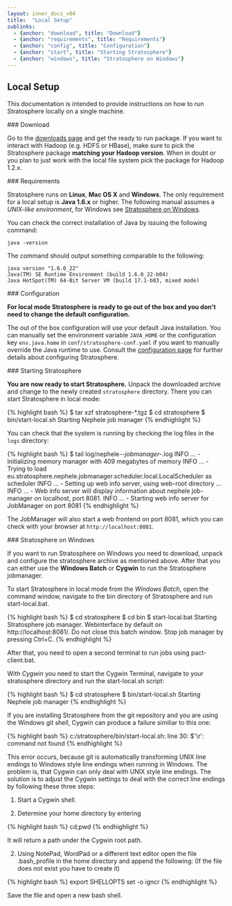 ```yaml
---
layout: inner_docs_v04
title:  "Local Setup"
sublinks:
  - {anchor: "download", title: "Download"}
  - {anchor: "requirements", title: "Requirements"}
  - {anchor: "config", title: "Configuration"}
  - {anchor: "start", title: "Starting Stratosphere"}
  - {anchor: "windows", title: "Stratosphere on Windows"}
---
```


## Local Setup

<p class="lead">This documentation is intended to provide instructions on how to run Stratosphere locally on a single machine.</p>

<section id="download">
### Download

Go to the [downloads page]({{site.baseurl}}/downloads/) and get the ready to run package. If you want to interact with Hadoop (e.g. HDFS or HBase), make sure to pick the Stratosphere package **matching your Hadoop version**. When in doubt or you plan to just work with the local file system pick the package for Hadoop 1.2.x.
</section>

<section id="requirements">
### Requirements

Stratosphere runs on **Linux**, **Mac OS X** and **Windows**. The only requirement for a local setup is **Java 1.6.x** or higher. The following manual assumes a *UNIX-like environment*, for Windows see [Stratosphere on Windows](#windows).

You can check the correct installation of Java by issuing the following command:

    java -version

The command should output something comparable to the following:

    java version "1.6.0_22"
    Java(TM) SE Runtime Environment (build 1.6.0_22-b04)
    Java HotSpot(TM) 64-Bit Server VM (build 17.1-b03, mixed mode)
</section>

<section id="config">
### Configuration

**For local mode Stratosphere is ready to go out of the box and you don't need to change the default configuration.**

The out of the box configuration will use your default Java installation. You can manually set the environment variable `JAVA_HOME` or the configuration key `env.java.home` in `conf/stratosphere-conf.yaml` if you want to manually override the Java runtime to use. Consult the [configuration page]({{site.baseurl}}/setup/config.html) for further details about configuring Stratosphere.
</section>

<section id="start">
### Starting Stratosphere

**You are now ready to start Stratosphere.** Unpack the downloaded archive and change to the newly created `stratosphere` directory. There you can start Stratosphere in local mode:

{% highlight bash %}
$ tar xzf stratosphere-*.tgz
$ cd stratosphere
$ bin/start-local.sh
Starting Nephele job manager
{% endhighlight %}

You can check that the system is running by checking the log files in the `logs` directory:

{% highlight bash %}
$ tail log/nephele-*-jobmanager-*.log
INFO ... - Initializing memory manager with 409 megabytes of memory
INFO ... - Trying to load eu.stratosphere.nephele.jobmanager.scheduler.local.LocalScheduler as scheduler
INFO ... - Setting up web info server, using web-root directory ...
INFO ... - Web info server will display information about nephele job-manager on localhost, port 8081.
INFO ... - Starting web info server for JobManager on port 8081
{% endhighlight %}

The JobManager will also start a web frontend on port 8081, which you can check with your browser at `http://localhost:8081`.
</section>

<section id="windows">
### Stratosphere on Windows

If you want to run Stratosphere on Windows you need to download, unpack and configure the stratosphere archive as mentioned above. After that you can either use the **Windows Batch** or **Cygwin**  to run the Stratosphere jobmanager.

To start Stratosphere in local mode from the *Windows Batch*, open the command window, navigate to the bin directory of Stratosphere and run start-local.bat.

{% highlight bash %}
$ cd stratosphere
$ cd bin
$ start-local.bat
Starting Stratosphere job manager. Webinterface by default on http://localhost:8081/.
Do not close this batch window. Stop job manager by pressing Ctrl+C.
{% endhighlight %}

After that, you need to open a second terminal to run jobs using pact-client.bat.


With *Cygwin* you need to start the Cygwin Terminal, navigate to your stratosphere directory and run the start-local.sh script:

{% highlight bash %}
$ cd stratosphere
$ bin/start-local.sh
Starting Nephele job manager
{% endhighlight %}

If you are installing Stratosphere from the git repository and you are using the Windows git shell, Cygwin can produce a failure similiar to this one:

{% highlight bash %}
c:/stratosphere/bin/start-local.sh: line 30: $'\r': command not found
{% endhighlight %}

This error occurs, because git is automatically transforming UNIX line endings to Windows style line endings when running in Windows. The problem is, that Cygwin can only deal with UNIX style line endings. The solution is to adjust the Cygwin settings to deal with the correct line endings by following these three steps:

1. Start a Cygwin shell.

2. Determine your home directory by entering

{% highlight bash %}
cd;pwd
{% endhighlight %}

It will return a path under the Cygwin root path.

2.  Using NotePad, WordPad or a different text editor open the file .bash_profile in the home directory and append the following: (If the file does not exist you have to create it)

{% highlight bash %}
export SHELLOPTS
set -o igncr
{% endhighlight %}

Save the file and open a new bash shell.

</section>
